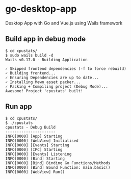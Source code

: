# go-desktop-app
Desktop App with Go and Vue.js using Wails framework

## Build app in debug mode

```
$ cd cpustats/
$ sudo wails build -d
Wails v0.17.0 - Building Application

✓ Skipped frontend dependencies (-f to force rebuild)
✓ Building frontend...
✓ Ensuring Dependencies are up to date...
✓ Installing Mewn asset packer...
✓ Packing + Compiling project (Debug Mode)...
Awesome! Project 'cpustats' built!
```

## Run app

```
$ cd cpustats/
$ ./cpustats
cpustats - Debug Build
----------------------
INFO[0000] [App] Starting
INFO[0000] [WebView] Initialised
INFO[0000] [Events] Starting
INFO[0000] [IPC] Starting
INFO[0000] [Events] Listening
INFO[0000] [Bind] Starting
INFO[0000] [Bind] Binding Go Functions/Methods
INFO[0000] [Bind] Bound Function: main.basic()
INFO[0000] [WebView] Run()
```
